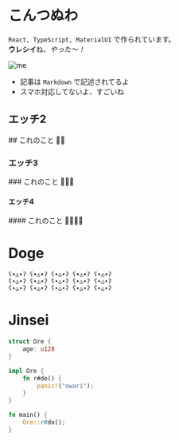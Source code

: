 # こんつぬわ

`React, TypeScript, MaterialUI` で作られています。  
**ウレシイ**ね、_やった〜！_  

![me](https://user-images.githubusercontent.com/31243896/94240684-9759d400-ff4e-11ea-8e80-143cd84201ad.png)

* 記事は `Markdown` で記述されてるよ
* スマホ対応してないよ、すごいね

## エッチ2

\#\# これのこと
🏨🏨

### エッチ3

\#\#\# これのこと
🏨🏨🏨

#### エッチ4

\#\#\#\# これのこと
🏨🏨🏨🏨

# Doge

```
ʕ•ٹ•ʔ ʕ•ٹ•ʔ ʕ•ٹ•ʔ ʕ•ٹ•ʔ ʕ•ٹ•ʔ   
ʕ•ٹ•ʔ ʕ•ٹ•ʔ ʕ•ٹ•ʔ ʕ•ٹ•ʔ ʕ•ٹ•ʔ   
ʕ•ٹ•ʔ ʕ•ٹ•ʔ ʕ•ٹ•ʔ ʕ•ٹ•ʔ ʕ•ٹ•ʔ   
```

# Jinsei

```rust
struct Ore {
    age: u128
}

impl Ore {
    fn r#do() {
        panic!("owari");
    }
}

fn main() {
    Ore::r#do();
}
```
